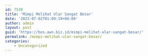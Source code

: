 ```yaml
---
id: 7538
title: 'Mimpi Melihat Ular Sangat Besar'
date: '2023-07-02T01:09:19+00:00'
author: admin
layout: post
guid: 'https://bos.awn.biz.id/mimpi-melihat-ular-sangat-besar/'
permalink: /mimpi-melihat-ular-sangat-besar/
categories:
    - Uncategorized
---
```


